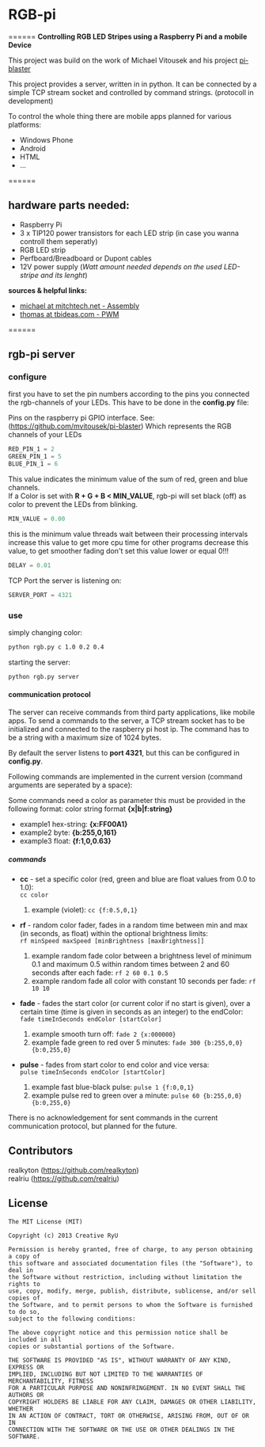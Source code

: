 # RGB-pi
======
**Controlling RGB LED Stripes using a Raspberry Pi and a mobile Device**

This project was build on the work of Michael Vitousek and his project [pi-blaster](https://github.com/mvitousek/pi-blaster)
	
This project provides a server, written in in python. It can be connected by a simple TCP stream socket and controlled by command strings. (protocoll in development)
	
To control the whole thing there are mobile apps planned for various platforms:
  * Windows Phone
  * Android
  * HTML
  * ...

======

## hardware parts needed:
  * Raspberry Pi
  * 3 x TIP120 power transistors for each LED strip (in case you wanna controll them seperatly)
  * RGB LED strip
  * Perfboard/Breadboard or Dupont cables
  * 12V power supply (_Watt amount needed depends on the used LED-stripe and its lenght_)
	
**sources & helpful links:**
  * [michael at mitchtech.net - Assembly](http://mitchtech.net/raspberry-pi-pwm-rgb-led-strip)
  * [thomas at tbideas.com - PWM](http://www.tbideas.com/blog/2013/02/controling-a-high-power-rgb-led-with-a-raspberry-pi)
	
======

## rgb-pi server
### configure
first you have to set the pin numbers according to the pins you connected the rgb-channels of your LEDs. This have to be done in the **config.py** file:
			
Pins on the raspberry pi GPIO interface. See: (https://github.com/mvitousek/pi-blaster)
Which represents the RGB channels of your LEDs
```python
RED_PIN_1 = 2 
GREEN_PIN_1 = 5 
BLUE_PIN_1 = 6
```

This value indicates the minimum value of the sum of red, green and blue channels.  
If a Color is set with **R + G + B < MIN_VALUE**, rgb-pi will set black (off) as color to prevent the LEDs from blinking.
			
```python
MIN_VALUE = 0.00
```

this is the minimum value threads wait between their processing intervals
increase this value to get more cpu time for other programs
decrease this value, to get smoother fading
don't set this value lower or equal 0!!!
```python
DELAY = 0.01
```

TCP Port the server is listening on: 
```python
SERVER_PORT = 4321
```
### use
simply changing color:
```bash
python rgb.py c 1.0 0.2 0.4
```

starting the server:
```bash
python rgb.py server
```

#### communication protocol
The server can receive commands from third party applications, like mobile apps. To send a commands to the server, a TCP stream socket has to be initialized and connected to the raspberry pi host ip. The command has to be a string with a maximum size of 1024 bytes.

By default the server listens to <strong>port 4321</strong>, but this can be configured in **config.py**.

Following commands are implemented in the current version (command arguments are seperated by a space):

Some commands need a color as parameter this must be provided in the following format:
color string format **{x|b|f:string}**
  - example1 hex-string:	**{x:FF00A1}**
  - example2 byte:		**{b:255,0,161}**
  - example3 float:		**{f:1,0,0.63}**

##### commands
* **cc** - set a specific color (red, green and blue are float values from 0.0 to 1.0):  
  `cc color`  
  1. example (violet): `cc {f:0.5,0,1}`

* **rf** - random color fader, fades in a random time between min and max (in seconds, as float) within the optional brightness limits:  
  `rf minSpeed maxSpeed [minBrightness [maxBrightness]]`  
  1. example random fade color between a brightness level of minimum 0.1 and maximum 0.5 within random times between 2 and 60 seconds after each fade: `rf 2 60 0.1 0.5`  
  2. example random fade all color with constant 10 seconds per fade: `rf 10 10`

* **fade** - fades the start color (or current color if no start is given), over a certain time (time is given in seconds as an integer) to the endColor:  
  `fade timeInSeconds endColor [startColor]`  
  1. example smooth turn off: `fade 2 {x:000000}`  
  2. example fade green to red over 5 minutes: `fade 300 {b:255,0,0} {b:0,255,0}`

* **pulse** - fades from start color to end color and vice versa:  
  `pulse timeInSeconds endColor [startColor]`  
  1. example fast blue-black pulse: `pulse 1 {f:0,0,1}`  
  2. example pulse red to green over a minute: `pulse 60 {b:255,0,0} {b:0,255,0}`  


There is no acknowledgement for sent commands in the current communication protocol, but planned for the future.

## Contributors
realkyton (https://github.com/realkyton)  
realriu (https://github.com/realriu)

## License
```
The MIT License (MIT)

Copyright (c) 2013 Creative RyU

Permission is hereby granted, free of charge, to any person obtaining a copy of
this software and associated documentation files (the "Software"), to deal in
the Software without restriction, including without limitation the rights to
use, copy, modify, merge, publish, distribute, sublicense, and/or sell copies of
the Software, and to permit persons to whom the Software is furnished to do so,
subject to the following conditions:

The above copyright notice and this permission notice shall be included in all
copies or substantial portions of the Software.

THE SOFTWARE IS PROVIDED "AS IS", WITHOUT WARRANTY OF ANY KIND, EXPRESS OR
IMPLIED, INCLUDING BUT NOT LIMITED TO THE WARRANTIES OF MERCHANTABILITY, FITNESS
FOR A PARTICULAR PURPOSE AND NONINFRINGEMENT. IN NO EVENT SHALL THE AUTHORS OR
COPYRIGHT HOLDERS BE LIABLE FOR ANY CLAIM, DAMAGES OR OTHER LIABILITY, WHETHER
IN AN ACTION OF CONTRACT, TORT OR OTHERWISE, ARISING FROM, OUT OF OR IN
CONNECTION WITH THE SOFTWARE OR THE USE OR OTHER DEALINGS IN THE SOFTWARE.
```
